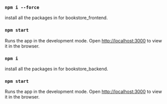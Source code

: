 ### `npm i --force`

install all the packages in for bookstore_frontend.

### `npm start`
Runs the app in the development mode.
Open [http://localhost:3000](http://localhost:3000) to view it in the browser.

### `npm i`

install all the packages in for bookstore_backend.

### `npm start`
Runs the app in the development mode.
Open [http://localhost:3000](http://localhost:3000) to view it in the browser.

